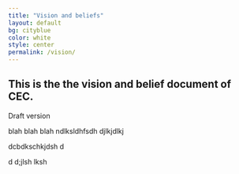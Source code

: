```yaml
---
title: "Vision and beliefs"
layout: default
bg: cityblue
color: white
style: center
permalink: /vision/
---
```


## This is the the vision and belief document of CEC.
Draft version

blah blah blah ndlksldhfsdh djlkjdlkj 


dcbdkschkjdsh   d

d d;jlsh lksh 
